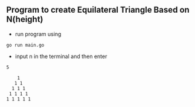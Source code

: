## Program to create Equilateral Triangle Based on N(height)

- run program using

```
go run main.go
```

- input n in the terminal and then enter

```
5
```

```
    1
   1 1
  1 1 1
 1 1 1 1
1 1 1 1 1
```
